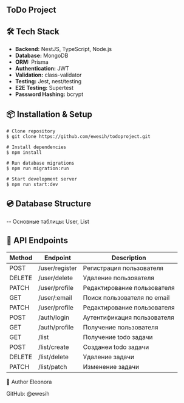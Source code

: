 ## ToDo Project

## 🛠️ Tech Stack

- **Backend:** NestJS, TypeScript, Node.js
- **Database:** MongoDB
- **ORM:** Prisma
- **Authentication:** JWT
- **Validation:** class-validator
- **Testing:** Jest, nest/testing
- **E2E Testing:** Supertest
- **Password Hashing:** bcrypt


## 📦 Installation & Setup

```
# Clone repository
$ git clone https://github.com/ewesih/todoproject.git

# Install dependencies
$ npm install

# Run database migrations
$ npm run migration:run

# Start development server
$ npm run start:dev
```

## 💿 Database Structure

-- Основные таблицы: User, List


## 🎯 API Endpoints

| Method | Endpoint | Description |
|-------|----------|---------|
| POST    | /user/register    | Регистрация пользователя    |
| DELETE  | /user/delete      | Удаление пользователя    |
| PATCH    | /user/profile  | Редактирование пользователя    |
| GET  | /user/:email | Поиск пользователя по email   |
| PATCH    | /user/profile  | Редактирование пользователя    |
| POST    | /auth/login | Аутентификация пользователя    |
| GET    | /auth/profile| Получение пользователя   |
| GET    | /list| Получение todo задачи   |
| POST   | /list/create | Созданеи todo задачи   |
| DELETE   | /list/delete | Удаление задачи |
| PATCH    | /list/patch | Изменение задачи   |

👤 Author
Eleonora

GitHub: @ewesih
